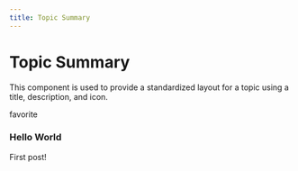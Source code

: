 ```yaml
---
title: Topic Summary
---
```


# Topic Summary

This component is used to provide a standardized layout for a topic using a title, description, and icon.

<topic-summary>
  <liga-icon slot="icon">favorite</liga-icon>
  <h3 slot="title">Hello World</h3>
  <p>First post!</p>
</topic-summary>